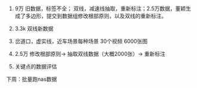 # 
1. 9万 旧数据，标签不全； 双线，减速线抽取，重新标注；2.5万数据，董颖生成了多边形，提交到数据组修改根部原则，以及双线的重新标注。
2. 3.3k 双线新数据 
3. 岔道口，虚实线，近车场景每种场景 30个视频 6000张图


1. 2.5万 修改根部原则->  抽取双线数据（大概2000张）-> 重新标注


2. 关键点的数据评估

下周：批量跑nas数据

